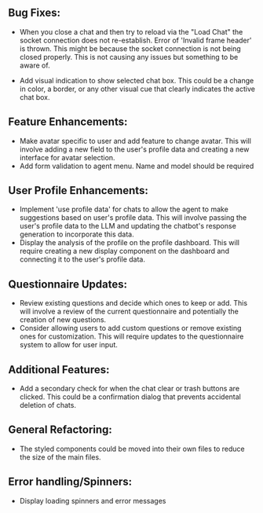 ## Bug Fixes:
- When you close a chat and then try to reload via the "Load Chat" the socket connection does not re-establish. Error of 'Invalid frame header' is thrown. This might be because the socket connection is not being closed properly. This is not causing any issues but something to be aware of.

- Add visual indication to show selected chat box. This could be a change in color, a border, or any other visual cue that clearly indicates the active chat box.

## Feature Enhancements:
- Make avatar specific to user and add feature to change avatar. This will involve adding a new field to the user's profile data and creating a new interface for avatar selection.
- Add form validation to agent menu. Name and model should be required

## User Profile Enhancements:
- Implement 'use profile data' for chats to allow the agent to make suggestions based on user's profile data. This will involve passing the user's profile data to the LLM and updating the chatbot's response generation to incorporate this data.
- Display the analysis of the profile on the profile dashboard. This will require creating a new display component on the dashboard and connecting it to the user's profile data.

## Questionnaire Updates:
- Review existing questions and decide which ones to keep or add. This will involve a review of the current questionnaire and potentially the creation of new questions.
- Consider allowing users to add custom questions or remove existing ones for customization. This will require updates to the questionnaire system to allow for user input.


## Additional Features:
- Add a secondary check for when the chat clear or trash buttons are clicked. This could be a confirmation dialog that prevents accidental deletion of chats.

## General Refactoring:
- The styled components could be moved into their own files to reduce the size of the main files.

## Error handling/Spinners:
- Display loading spinners and error messages


